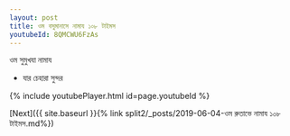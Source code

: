 ```yaml
---
layout: post
title: ওম বসুমানাসে নামায ১০৮ টাইমস
youtubeId: 8QMCWU6FzAs
---
```

 
 
 ওম সুমুখযা নামায  
 
 -  যার চেহারা সুন্দর 
 
  
 
  
 
 
 
 
 
 


{% include youtubePlayer.html id=page.youtubeId %}
 
[Next]({{ site.baseurl }}{% link  split2/_posts/2019-06-04-ওম রুতাভে নামায ১০৮ টাইমস.md%})
 
